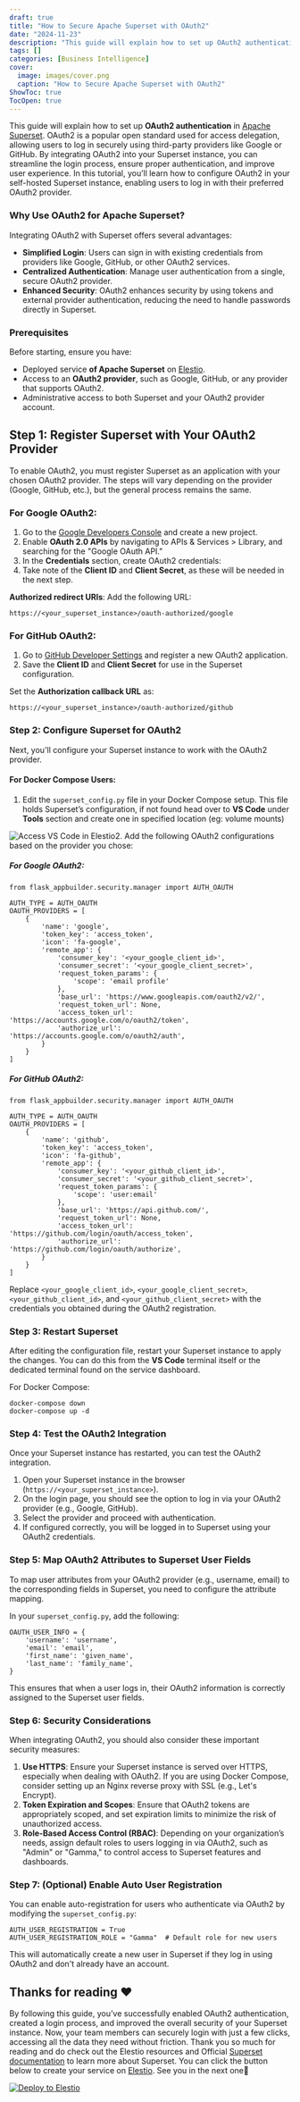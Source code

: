 ```yaml
---
draft: true
title: "How to Secure Apache Superset with OAuth2"
date: "2024-11-23"
description: "This guide will explain how to set up OAuth2 authentication in Apache Superset. OAuth2 is a popular open standard used for access delegation, allowing users to log in securely using third-party providers like Google or GitHub. By integrating OAuth2 into your Superset instance, you can streamline the login process, ensure"
tags: []
categories: [Business Intelligence]
cover:
  image: images/cover.png
  caption: "How to Secure Apache Superset with OAuth2"
ShowToc: true
TocOpen: true
---
```



This guide will explain how to set up **OAuth2 authentication** in [Apache Superset](https://elest.io/open-source/superset?ref=blog.elest.io). OAuth2 is a popular open standard used for access delegation, allowing users to log in securely using third\-party providers like Google or GitHub. By integrating OAuth2 into your Superset instance, you can streamline the login process, ensure proper authentication, and improve user experience. In this tutorial, you’ll learn how to configure OAuth2 in your self\-hosted Superset instance, enabling users to log in with their preferred OAuth2 provider.

### Why Use OAuth2 for Apache Superset?

Integrating OAuth2 with Superset offers several advantages:

* **Simplified Login**: Users can sign in with existing credentials from providers like Google, GitHub, or other OAuth2 services.
* **Centralized Authentication**: Manage user authentication from a single, secure OAuth2 provider.
* **Enhanced Security**: OAuth2 enhances security by using tokens and external provider authentication, reducing the need to handle passwords directly in Superset.

### Prerequisites

Before starting, ensure you have:

* Deployed service **of Apache Superset** on [Elestio](https://elest.io/open-source/superset?ref=blog.elest.io).
* Access to an **OAuth2 provider**, such as Google, GitHub, or any provider that supports OAuth2\.
* Administrative access to both Superset and your OAuth2 provider account.

## Step 1: Register Superset with Your OAuth2 Provider

To enable OAuth2, you must register Superset as an application with your chosen OAuth2 provider. The steps will vary depending on the provider (Google, GitHub, etc.), but the general process remains the same.

### For Google OAuth2:

1. Go to the [Google Developers Console](https://console.developers.google.com/?ref=blog.elest.io) and create a new project.
2. Enable **OAuth 2\.0 APIs** by navigating to APIs \& Services \> Library, and searching for the "Google OAuth API."
3. In the **Credentials** section, create OAuth2 credentials:
4. Take note of the **Client ID** and **Client Secret**, as these will be needed in the next step.

**Authorized redirect URIs**: Add the following URL:


```
https://<your_superset_instance>/oauth-authorized/google

```
### For GitHub OAuth2:

1. Go to [GitHub Developer Settings](https://github.com/settings/developers?ref=blog.elest.io) and register a new OAuth2 application.
2. Save the **Client ID** and **Client Secret** for use in the Superset configuration.

Set the **Authorization callback URL** as:


```
https://<your_superset_instance>/oauth-authorized/github

```
### Step 2: Configure Superset for OAuth2

Next, you'll configure your Superset instance to work with the OAuth2 provider.

#### For Docker Compose Users:

1. Edit the `superset_config.py` file in your Docker Compose setup. This file holds Superset’s configuration, if not found head over to **VS Code**  under **Tools** section and create one in specified location (eg: volume mounts)

![Access VS Code in Elestio](images/image-2.png)2. Add the following OAuth2 configurations based on the provider you chose:

##### For Google OAuth2:


```
from flask_appbuilder.security.manager import AUTH_OAUTH

AUTH_TYPE = AUTH_OAUTH
OAUTH_PROVIDERS = [
    {
        'name': 'google',
        'token_key': 'access_token',
        'icon': 'fa-google',
        'remote_app': {
            'consumer_key': '<your_google_client_id>',
            'consumer_secret': '<your_google_client_secret>',
            'request_token_params': {
                'scope': 'email profile'
            },
            'base_url': 'https://www.googleapis.com/oauth2/v2/',
            'request_token_url': None,
            'access_token_url': 'https://accounts.google.com/o/oauth2/token',
            'authorize_url': 'https://accounts.google.com/o/oauth2/auth',
        }
    }
]

```
##### For GitHub OAuth2:


```
from flask_appbuilder.security.manager import AUTH_OAUTH

AUTH_TYPE = AUTH_OAUTH
OAUTH_PROVIDERS = [
    {
        'name': 'github',
        'token_key': 'access_token',
        'icon': 'fa-github',
        'remote_app': {
            'consumer_key': '<your_github_client_id>',
            'consumer_secret': '<your_github_client_secret>',
            'request_token_params': {
                'scope': 'user:email'
            },
            'base_url': 'https://api.github.com/',
            'request_token_url': None,
            'access_token_url': 'https://github.com/login/oauth/access_token',
            'authorize_url': 'https://github.com/login/oauth/authorize',
        }
    }
]

```
Replace `<your_google_client_id>`, `<your_google_client_secret>`, `<your_github_client_id>`, and `<your_github_client_secret>` with the credentials you obtained during the OAuth2 registration.

### Step 3: Restart Superset

After editing the configuration file, restart your Superset instance to apply the changes. You can do this from the **VS Code** terminal itself or the dedicated terminal found on the service dashboard.

For Docker Compose:


```
docker-compose down
docker-compose up -d

```
### Step 4: Test the OAuth2 Integration

Once your Superset instance has restarted, you can test the OAuth2 integration.

1. Open your Superset instance in the browser (`https://<your_superset_instance>`).
2. On the login page, you should see the option to log in via your OAuth2 provider (e.g., Google, GitHub).
3. Select the provider and proceed with authentication.
4. If configured correctly, you will be logged in to Superset using your OAuth2 credentials.

### Step 5: Map OAuth2 Attributes to Superset User Fields

To map user attributes from your OAuth2 provider (e.g., username, email) to the corresponding fields in Superset, you need to configure the attribute mapping.

In your `superset_config.py`, add the following:


```
OAUTH_USER_INFO = {
    'username': 'username',
    'email': 'email',
    'first_name': 'given_name',
    'last_name': 'family_name',
}

```
This ensures that when a user logs in, their OAuth2 information is correctly assigned to the Superset user fields.

### Step 6: Security Considerations

When integrating OAuth2, you should also consider these important security measures:

1. **Use HTTPS**: Ensure your Superset instance is served over HTTPS, especially when dealing with OAuth2\. If you are using Docker Compose, consider setting up an Nginx reverse proxy with SSL (e.g., Let's Encrypt).
2. **Token Expiration and Scopes**: Ensure that OAuth2 tokens are appropriately scoped, and set expiration limits to minimize the risk of unauthorized access.
3. **Role\-Based Access Control (RBAC)**: Depending on your organization’s needs, assign default roles to users logging in via OAuth2, such as "Admin" or "Gamma," to control access to Superset features and dashboards.

### Step 7: (Optional) Enable Auto User Registration

You can enable auto\-registration for users who authenticate via OAuth2 by modifying the `superset_config.py`:


```
AUTH_USER_REGISTRATION = True
AUTH_USER_REGISTRATION_ROLE = "Gamma"  # Default role for new users

```
This will automatically create a new user in Superset if they log in using OAuth2 and don't already have an account.

## **Thanks for reading ❤️**

By following this guide, you’ve successfully enabled OAuth2 authentication, created a login process, and improved the overall security of your Superset instance. Now, your team members can securely login with just a few clicks, accessing all the data they need without friction. Thank you so much for reading and do check out the Elestio resources and Official [Superset documentation](https://superset.apache.org/docs/intro/?ref=blog.elest.io) to learn more about Superset. You can click the button below to create your service on [Elestio](https://elest.io/open-source/superset?ref=blog.elest.io). See you in the next one👋




[![Deploy to Elestio](https://elest.io/images/logos/deploy-to-elestio-btn.png)](https://elest.io/open-source/superset?ref=blog.elest.io)



